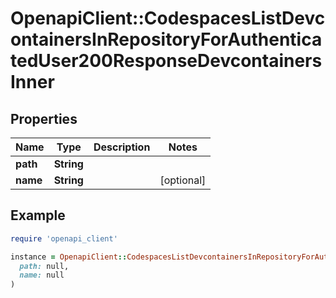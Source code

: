 # OpenapiClient::CodespacesListDevcontainersInRepositoryForAuthenticatedUser200ResponseDevcontainersInner

## Properties

| Name | Type | Description | Notes |
| ---- | ---- | ----------- | ----- |
| **path** | **String** |  |  |
| **name** | **String** |  | [optional] |

## Example

```ruby
require 'openapi_client'

instance = OpenapiClient::CodespacesListDevcontainersInRepositoryForAuthenticatedUser200ResponseDevcontainersInner.new(
  path: null,
  name: null
)
```

